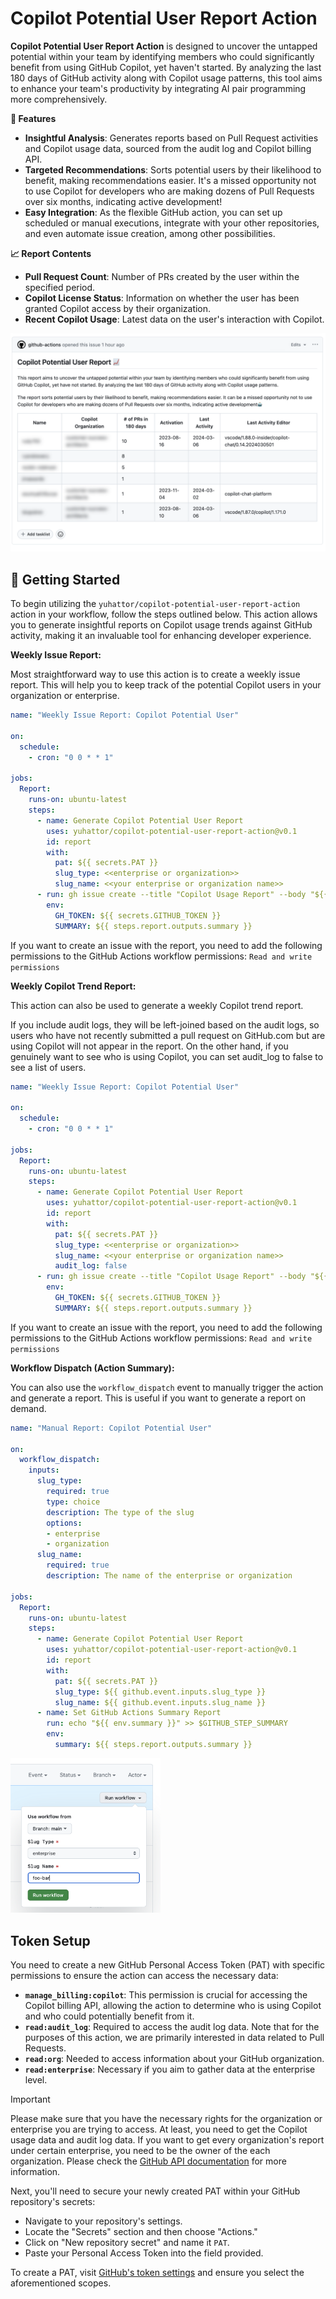 # Copilot Potential User Report Action

**Copilot Potential User Report Action** is designed to uncover the untapped potential within your team by identifying members who could significantly benefit from using GitHub Copilot, yet haven't started. By analyzing the last 180 days of GitHub activity along with Copilot usage patterns, this tool aims to enhance your team's productivity by integrating AI pair programming more comprehensively.

**🚀 Features**

- **Insightful Analysis**: Generates reports based on Pull Request activities and Copilot usage data, sourced from the audit log and Copilot billing API.
- **Targeted Recommendations**: Sorts potential users by their likelihood to benefit, making recommendations easier. It's a missed opportunity not to use Copilot for developers who are making dozens of Pull Requests over six months, indicating active development!
- **Easy Integration**: As the flexible GitHub action, you can set up scheduled or manual executions, integrate with your other repositories, and even automate issue creation, among other possibilities.

**📈 Report Contents**

- **Pull Request Count**: Number of PRs created by the user within the specified period.
- **Copilot License Status**: Information on whether the user has been granted Copilot access by their organization.
- **Recent Copilot Usage**: Latest data on the user's interaction with Copilot.

![alt text](assets/image.png)

## 🚀 Getting Started

To begin utilizing the `yuhattor/copilot-potential-user-report-action` action in your workflow, follow the steps outlined below. This action allows you to generate insightful reports on Copilot usage trends against GitHub activity, making it an invaluable tool for enhancing developer experience.

**Weekly Issue Report:**

Most straightforward way to use this action is to create a weekly issue report. This will help you to keep track of the potential Copilot users in your organization or enterprise.

```yml
name: "Weekly Issue Report: Copilot Potential User"

on:
  schedule:
    - cron: "0 0 * * 1"

jobs:
  Report:
    runs-on: ubuntu-latest
    steps:
      - name: Generate Copilot Potential User Report
        uses: yuhattor/copilot-potential-user-report-action@v0.1
        id: report
        with:
          pat: ${{ secrets.PAT }}
          slug_type: <<enterprise or organization>>
          slug_name: <<your enterprise or organization name>>
      - run: gh issue create --title "Copilot Usage Report" --body "${{ env.SUMMARY }}" --repo $GITHUB_REPOSITORY
        env:
          GH_TOKEN: ${{ secrets.GITHUB_TOKEN }}
          SUMMARY: ${{ steps.report.outputs.summary }} 
```

If you want to create an issue with the report, you need to add the following permissions to the GitHub Actions workflow permissions: `Read and write permissions`

**Weekly Copilot Trend Report:**

This action can also be used to generate a weekly Copilot trend report.

If you include audit logs, they will be left-joined based on the audit logs, so users who have not recently submitted a pull request on GitHub.com but are using Copilot will not appear in the report.
On the other hand, if you genuinely want to see who is using Copilot, you can set audit_log to false to see a list of users.

```yml
name: "Weekly Issue Report: Copilot Potential User"

on:
  schedule:
    - cron: "0 0 * * 1"

jobs:
  Report:
    runs-on: ubuntu-latest
    steps:
      - name: Generate Copilot Potential User Report
        uses: yuhattor/copilot-potential-user-report-action@v0.1
        id: report
        with:
          pat: ${{ secrets.PAT }}
          slug_type: <<enterprise or organization>>
          slug_name: <<your enterprise or organization name>>
          audit_log: false
      - run: gh issue create --title "Copilot Usage Report" --body "${{ env.SUMMARY }}" --repo $GITHUB_REPOSITORY
        env:
          GH_TOKEN: ${{ secrets.GITHUB_TOKEN }}
          SUMMARY: ${{ steps.report.outputs.summary }} 
```

If you want to create an issue with the report, you need to add the following permissions to the GitHub Actions workflow permissions: `Read and write permissions`

**Workflow Dispatch (Action Summary):**

You can also use the `workflow_dispatch` event to manually trigger the action and generate a report. This is useful if you want to generate a report on demand.

```yml
name: "Manual Report: Copilot Potential User"

on:
  workflow_dispatch:
    inputs:
      slug_type:
        required: true
        type: choice
        description: The type of the slug
        options: 
        - enterprise
        - organization
      slug_name:
        required: true
        description: The name of the enterprise or organization

jobs:
  Report:
    runs-on: ubuntu-latest
    steps:
      - name: Generate Copilot Potential User Report
        uses: yuhattor/copilot-potential-user-report-action@v0.1
        id: report
        with:
          pat: ${{ secrets.PAT }}
          slug_type: ${{ github.event.inputs.slug_type }}
          slug_name: ${{ github.event.inputs.slug_name }}
      - name: Set GitHub Actions Summary Report
        run: echo "${{ env.summary }}" >> $GITHUB_STEP_SUMMARY
        env:
          summary: ${{ steps.report.outputs.summary }}
```

<img src="assets/property.png" alt="property" width="240px" />

## Token Setup

You need to create a new GitHub Personal Access Token (PAT) with specific permissions to ensure the action can access the necessary data:

- **`manage_billing:copilot`**: This permission is crucial for accessing the Copilot billing API, allowing the action to determine who is using Copilot and who could potentially benefit from it.
- **`read:audit_log`**: Required to access the audit log data. Note that for the purposes of this action, we are primarily interested in data related to Pull Requests.
- **`read:org`**: Needed to access information about your GitHub organization.
- **`read:enterprise`**: Necessary if you aim to gather data at the enterprise level.

> [!IMPORTANT]  
> Please make sure that you have the necessary rights for the organization or enterprise you are trying to access. At least, you need to get the Copilot usage data and audit log data. If you want to get every organization's report under certain enterprise, you need to be the owner of the each organization. Please check the [GitHub API documentation](https://docs.github.com/en/rest/copilot/copilot-user-management?apiVersion=2022-11-28#get-copilot-seat-information-and-settings-for-an-organization) for more information.

Next, you'll need to secure your newly created PAT within your GitHub repository's secrets:

- Navigate to your repository's settings.
- Locate the "Secrets" section and then choose "Actions."
- Click on "New repository secret" and name it `PAT`.
- Paste your Personal Access Token into the field provided.

To create a PAT, visit [GitHub's token settings](https://github.com/settings/tokens) and ensure you select the aforementioned scopes.
